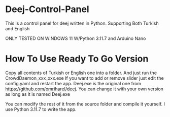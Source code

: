 # Deej-Control-Panel
This is a control panel for deej written in Python. Supporting Both Turkish and English

ONLY TESTED ON WINDOWS 11 W/Python 3.11.7 and Arduino Nano

# How To Use Ready To Go Version

Copy all contents of Turkish or English one into a folder. And just run the CrowdDaemon_xxx_xxx.exe If you want to add or remove slider just edit the config.yaml and restart the app. Deej.exe is the original one from https://github.com/omriharel/deej. You can change it with your own version as long as it is named Deej.exe

You can modify the rest of it from the source folder and compile it yourself. I use Python 3.11.7 to write the app. 
